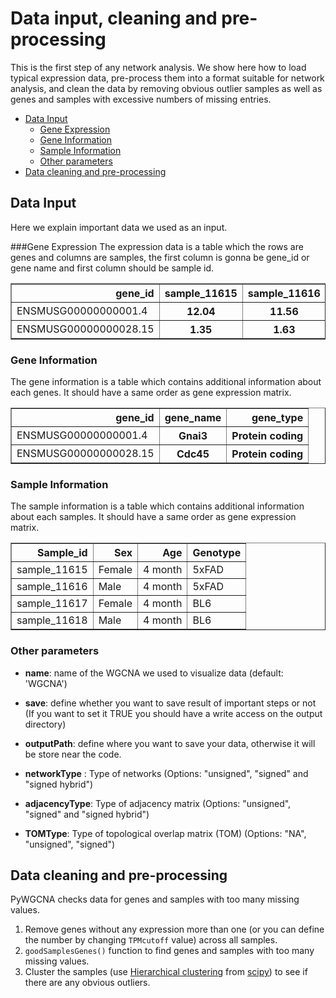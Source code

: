# Data input, cleaning and pre-processing

This is the first step of any network analysis. 
We show here how to load typical expression data, 
pre-process them into a format suitable for 
network analysis, and clean the data by removing 
obvious outlier samples as well as genes and 
samples with excessive numbers of missing entries.

* [Data Input](Data%20format.md#data-input)
    - [Gene Expression](Data%20format.md#gene-expression)
    - [Gene Information](Data%20format.md#gene-information)
    - [Sample Information](Data%20format.md#sample-information)
    - [Other parameters](Data%20format.md#other-parameters)
* [Data cleaning and pre-processing](Data%20format.md#data-input-cleaning-and-pre-processing)

## Data Input

Here we explain important data we used as an 
input.

###Gene Expression
The expression data is a table which the rows are 
genes and columns are samples, the first column is 
gonna be gene_id or gene name and
first column should be sample id.

<div>
<table border="1" class="dataframe">
  <thead>
    <tr style="text-align: right;">
      <th>gene_id</th>
      <th>sample_11615</th>
      <th>sample_11616</th>
      <th>sample_11617</th>
      <th>sample_11618</th>
    </tr>
  </thead>
  <tbody>
    <tr>
      <td>ENSMUSG00000000001.4</td>
      <th>12.04</th>
      <th>11.56</th>
      <th>16.06</th>
      <th>13.18</th>
    </tr>
    <tr>
      <td>ENSMUSG00000000028.15</td>
      <th>1.35</th>
      <th>1.63</th>
      <th>1.28</th>
      <th>1</th>
    </tr>
  </tbody>
</table>
</div>

### Gene Information
The gene information is a table which contains 
additional information about each genes. It should 
have a same order as gene expression matrix. 


<div>
<table border="1" class="dataframe">
  <thead>
    <tr style="text-align: right;">
      <th>gene_id</th>
      <th>gene_name</th>
      <th>gene_type</th>
    </tr>
  </thead>
  <tbody>
    <tr>
      <td>ENSMUSG00000000001.4</td>
      <th>Gnai3</th>
      <th>Protein coding</th>
    </tr>
    <tr>
      <td>ENSMUSG00000000028.15</td>
      <th>Cdc45</th>
      <th>Protein coding</th>
    </tr>
  </tbody>
</table>
</div>

### Sample Information
The sample information is a table which contains 
additional information about each samples. It should 
have a same order as gene expression matrix.

<div>
<table border="1" class="dataframe">
  <thead>
    <tr style="text-align: right;">
      <th>Sample_id</th>
      <th>Sex</th>
      <th>Age</th>
      <th>Genotype</th>
    </tr>
  </thead>
  <tbody>
    <tr>
      <td>sample_11615</td>
      <td>Female</td>
      <td>4 month</td>
      <td>5xFAD</td>
    </tr>
    <tr>
      <td>sample_11616</td>
      <td>Male</td>
      <td>4 month</td>
      <td>5xFAD</td>
    </tr>
    <tr>
      <td>sample_11617</td>
      <td>Female</td>
      <td>4 month</td>
      <td>BL6</td>
    </tr>
    <tr>
      <td>sample_11618</td>
      <td>Male</td>
      <td>4 month</td>
      <td>BL6</td>
    </tr>
  </tbody>
</table>
</div>

### Other parameters
* **name**: name of the WGCNA we used to visualize
data (default: 'WGCNA')
* **save**: define whether you want to save result 
of important steps or not (If you want to set it 
TRUE you should have a write access on the output 
directory)
* **outputPath**: define where you want to save 
your data, otherwise it will be store near the 
code. 
* **networkType** : Type of networks (Options: 
"unsigned", "signed" and "signed hybrid")

* **adjacencyType**: Type of adjacency matrix 
(Options: "unsigned", "signed" and "signed hybrid")

* **TOMType**: Type of topological overlap matrix
(TOM) (Options: "NA", "unsigned", "signed")



## Data cleaning and pre-processing

PyWGCNA checks data for genes and samples 
with too many missing values.
1. Remove genes without any expression more 
than one (or you can define the number by 
changing `TPMcutoff` value) across all samples.
2. `goodSamplesGenes()` function to find 
genes and samples with too many missing values.
3. Cluster the samples (use [Hierarchical clustering](https://docs.scipy.org/doc/scipy/reference/cluster.hierarchy.html#module-scipy.cluster.hierarchy)
from [scipy](https://scipy.org/)) to see if 
there are any obvious outliers.